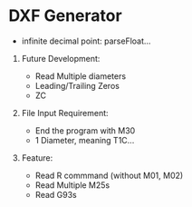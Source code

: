 # DXF Generator
- infinite decimal point: parseFloat...


1. Future Development:
    - Read Multiple diameters
    - Leading/Trailing Zeros
    - ZC

2. File Input Requirement:
    - End the program with M30
    - 1 Diameter, meaning T1C...

3. Feature:
    - Read R commmand (without M01, M02)
    - Read Multiple M25s
    - Read G93s